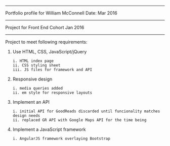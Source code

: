 --------------------------------

Portfolio profile for William McConnell
Date: Mar 2016

--------------------------------

Project  for <codelouisville>
Front End Cohort
Jan 2016

--------------------------------

Project to meet following requirements:

1.  Use HTML, CSS, JavaScript/jQuery

		i. HTML index page
		ii. CSS styling sheet
		iii. JS files for framework and API

2.  Responsive design

		i. media queries added
		ii. em style for responsive layouts

3.  Implement an API

		i. initial API for GoodReads discarded until funcionality matches design needs
		ii. replaced GR API with Google Maps API for the time being

4.  Implement a JavaScript framework

		i. AngularJS framework overlaying Bootstrap


